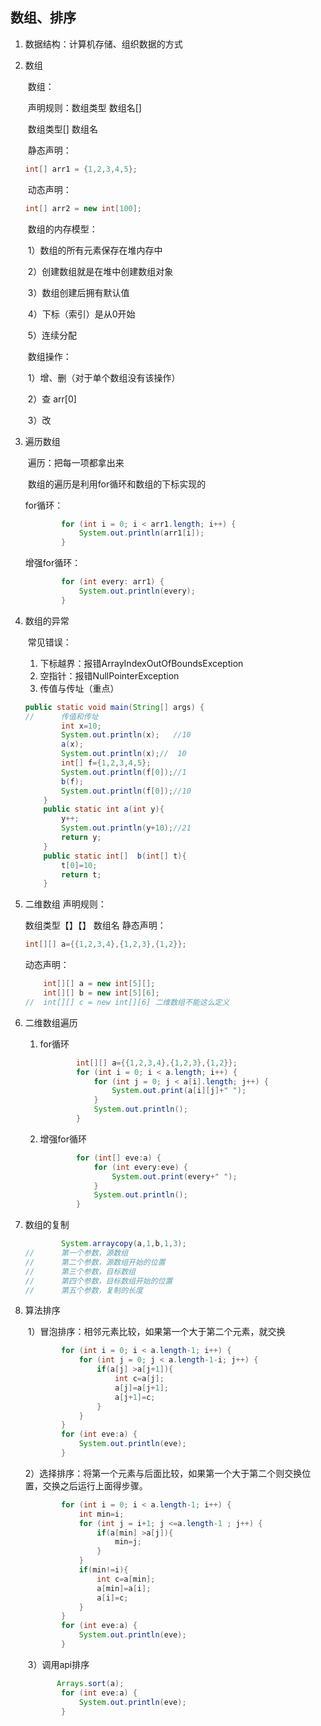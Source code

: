 ## 数组、排序

 

1. 数据结构：计算机存储、组织数据的方式

2. 数组

   ​	数组：

   ​	声明规则：数组类型 数组名[]

   ​	         数组类型[] 数组名

   ​	    静态声明： 

   ```java
   int[] arr1 = {1,2,3,4,5};
   ```

   ​	    动态声明： 

   ```java
   int[] arr2 = new int[100];
   ```

   ​	数组的内存模型：

   ​	    1）数组的所有元素保存在堆内存中

   ​	    2）创建数组就是在堆中创建数组对象

   ​	    3）数组创建后拥有默认值

   ​	    4）下标（索引）是从0开始

   ​	    5）连续分配

   ​	数组操作：

   ​	    1）增、删（对于单个数组没有该操作）

   ​	    2）查 arr[0]

   ​	    3）改

3. 遍历数组

   ​	遍历：把每一项都拿出来

   ​	数组的遍历是利用for循环和数组的下标实现的

   for循环： 

   ```java
           for (int i = 0; i < arr1.length; i++) {
               System.out.println(arr1[i]);
           }
   ```

   增强for循环：
   
   ```java
           for (int every: arr1) {
               System.out.println(every);
           }
   ```
   
   

4. 数组的异常

   ​	常见错误：

   1. 下标越界：报错ArrayIndexOutOfBoundsException
   2. 空指针：报错NullPointerException
   3. 传值与传址（重点）
           

   ```java
   public static void main(String[] args) {
   //      传值和传址
           int x=10;
           System.out.println(x);   //10
           a(x);
           System.out.println(x);//  10
           int[] f={1,2,3,4,5};
           System.out.println(f[0]);//1
           b(f);
           System.out.println(f[0]);//10
       }
       public static int a(int y){
           y++;
           System.out.println(y+10);//21
           return y;
       }
       public static int[]  b(int[] t){
           t[0]=10;
           return t;
       }
   ```

5. 二维数组 
   声明规则：

   数组类型【】【】 数组名
   静态声明：

   ```java
   int[][] a={{1,2,3,4},{1,2,3},{1,2}};
   ```

   动态声明：

   ```java
       int[][] a = new int[5][];
       int[][] b = new int[5][6];
   //  int[][] c = new int[][6] 二维数组不能这么定义
   ```

6. 二维数组遍历

   1. for循环 

      ```java
              int[][] a={{1,2,3,4},{1,2,3},{1,2}};
              for (int i = 0; i < a.length; i++) {
                  for (int j = 0; j < a[i].length; j++) {
                      System.out.print(a[i][j]+" ");
                  }
                  System.out.println();
              }
      ```

   2. 增强for循环

      ```java
              for (int[] eve:a) {
                  for (int every:eve) {
                      System.out.print(every+" ");
                  }
                  System.out.println();
              }
      ```

7. 数组的复制 

   ```java
           System.arraycopy(a,1,b,1,3);
   //      第一个参数，源数组
   //      第二个参数，源数组开始的位置
   //      第三个参数，目标数组
   //      第四个参数，目标数组开始的位置
   //      第五个参数，复制的长度
   ```

8. 算法排序

   ​	    1）冒泡排序：相邻元素比较，如果第一个大于第二个元素，就交换 

   ```java
           for (int i = 0; i < a.length-1; i++) {
               for (int j = 0; j < a.length-1-i; j++) {
                   if(a[j] >a[j+1]){
                       int c=a[j];
                       a[j]=a[j+1];
                       a[j+1]=c;
                   }
               }
           }
           for (int eve:a) {
               System.out.println(eve);
           }
   ```

   ​	    2）选择排序：将第一个元素与后面比较，如果第一个大于第二个则交换位置，交换之后运行上面得步骤。 

   ```java
           for (int i = 0; i < a.length-1; i++) {
               int min=i;
               for (int j = i+1; j <=a.length-1 ; j++) {
                   if(a[min] >a[j]){
                       min=j;
                   }
               }
               if(min!=i){
                   int c=a[min];
                   a[min]=a[i];
                   a[i]=c;
               }
           }
           for (int eve:a) {
               System.out.println(eve);
           }
   ```

   ​	    3）调用api排序 

   ```java
          Arrays.sort(a);
           for (int eve:a) {
               System.out.println(eve);
           }
   ```



